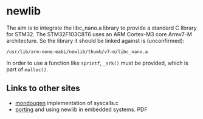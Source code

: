 # newlib

The aim is to integrate the libc_nano.a library to provide a standard C library for STM32. 
The STM32F103C8T6 uses an ARM Cortex-M3 core Armv7-M architecture. 
So the library it should be linked against is (unconfirmed):
```
/usr/lib/arm-none-eabi/newlib/thumb/v7-m/libc_nano.a
```

In order to use a function like `sprintf`, `_srk()` must be provided, which is part of `malloc()`.

## Links to other sites

* [mondougen](https://github.com/mondaugen/stm32-fmc-malloc-test/blob/master/src/syscalls.c) implementation of syscalls.c
* [porting](https://www.cs.ccu.edu.tw/~pahsiung/courses/esd/resources/newlib.pdf) and using newlib in embedded systems. PDF
